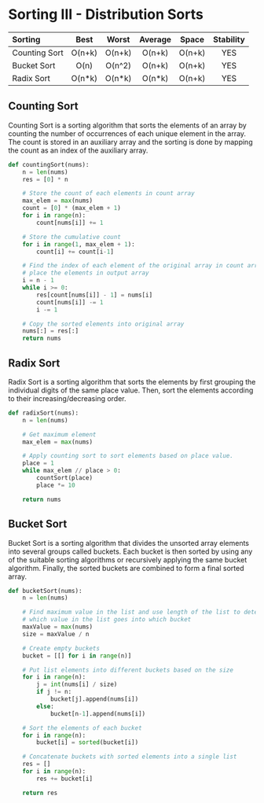 # Sorting III - Distribution Sorts

| Sorting       |  Best  | Worst  | Average | Space  | Stability |
|:--------------|:------:|:------:|:-------:|:------:|:---------:|
| Counting Sort | O(n+k) | O(n+k) | O(n+k)  | O(n+k) |    YES    |
| Bucket Sort   |  O(n)  | O(n^2) | O(n+k)  | O(n+k) |    YES    |
| Radix Sort    | O(n*k) | O(n*k) | O(n*k)  | O(n+k) |    YES    |

## Counting Sort

Counting Sort is a sorting algorithm that sorts the elements of an array by counting the number of occurrences of each unique element in the array. The count is stored in an auxiliary array and the sorting is done by mapping the count as an index of the auxiliary array.
```py
def countingSort(nums):
    n = len(nums)
    res = [0] * n

    # Store the count of each elements in count array
    max_elem = max(nums)
    count = [0] * (max_elem + 1)
    for i in range(n):
        count[nums[i]] += 1

    # Store the cumulative count
    for i in range(1, max_elem + 1):
        count[i] += count[i-1]

    # Find the index of each element of the original array in count array
    # place the elements in output array
    i = n - 1
    while i >= 0:
        res[count[nums[i]] - 1] = nums[i]
        count[nums[i]] -= 1
        i -= 1

    # Copy the sorted elements into original array
    nums[:] = res[:]
    return nums
```

## Radix Sort

Radix Sort is a sorting algorithm that sorts the elements by first grouping the individual digits of the same place value. Then, sort the elements according to their increasing/decreasing order.
```py
def radixSort(nums):
    n = len(nums)

    # Get maximum element
    max_elem = max(nums)

    # Apply counting sort to sort elements based on place value.
    place = 1
    while max_elem // place > 0:
        countSort(place)
        place *= 10

    return nums
```

## Bucket Sort

Bucket Sort is a sorting algorithm that divides the unsorted array elements into several groups called buckets. Each bucket is then sorted by using any of the suitable sorting algorithms or recursively applying the same bucket algorithm. Finally, the sorted buckets are combined to form a final sorted array.
```py
def bucketSort(nums):
    n = len(nums)

    # Find maximum value in the list and use length of the list to determine
    # which value in the list goes into which bucket
    maxValue = max(nums)
    size = maxValue / n

    # Create empty buckets
    bucket = [[] for i in range(n)]

    # Put list elements into different buckets based on the size
    for i in range(n):
        j = int(nums[i] / size)
        if j != n:
            bucket[j].append(nums[i])
        else:
            bucket[n-1].append(nums[i])

    # Sort the elements of each bucket
    for i in range(n):
        bucket[i] = sorted(bucket[i])

    # Concatenate buckets with sorted elements into a single list
    res = []
    for i in range(n):
        res += bucket[i]

    return res
```
